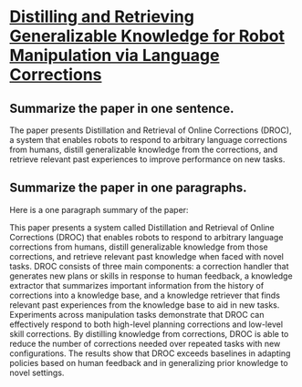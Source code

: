 # [Distilling and Retrieving Generalizable Knowledge for Robot Manipulation   via Language Corrections](https://arxiv.org/abs/2311.10678)

## Summarize the paper in one sentence.

 The paper presents Distillation and Retrieval of Online Corrections (DROC), a system that enables robots to respond to arbitrary language corrections from humans, distill generalizable knowledge from the corrections, and retrieve relevant past experiences to improve performance on new tasks.


## Summarize the paper in one paragraphs.

 Here is a one paragraph summary of the paper:

This paper presents a system called Distillation and Retrieval of Online Corrections (DROC) that enables robots to respond to arbitrary language corrections from humans, distill generalizable knowledge from those corrections, and retrieve relevant past knowledge when faced with novel tasks. DROC consists of three main components: a correction handler that generates new plans or skills in response to human feedback, a knowledge extractor that summarizes important information from the history of corrections into a knowledge base, and a knowledge retriever that finds relevant past experiences from the knowledge base to aid in new tasks. Experiments across manipulation tasks demonstrate that DROC can effectively respond to both high-level planning corrections and low-level skill corrections. By distilling knowledge from corrections, DROC is able to reduce the number of corrections needed over repeated tasks with new configurations. The results show that DROC exceeds baselines in adapting policies based on human feedback and in generalizing prior knowledge to novel settings.
